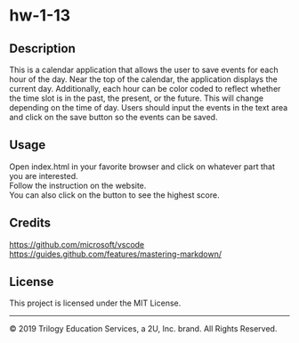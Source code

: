 # hw-1-13

## Description 

This is a calendar application that allows the user to save events for each hour of the day. Near the top of the calendar, the application displays the current day. Additionally, each hour can be color coded to reflect whether the time slot is in the past, the present, or the future. This will change depending on the time of day. Users should input the events in the text area and click on the save button so the events can be saved.


## Usage 

Open index.html in your favorite browser and click on whatever part that you are interested.<br> Follow the instruction on the website.<br>You can also click on the button to see the highest score.

## Credits

https://github.com/microsoft/vscode<br>
https://guides.github.com/features/mastering-markdown/



## License

This project is licensed under the MIT License.


---
© 2019 Trilogy Education Services, a 2U, Inc. brand. All Rights Reserved.